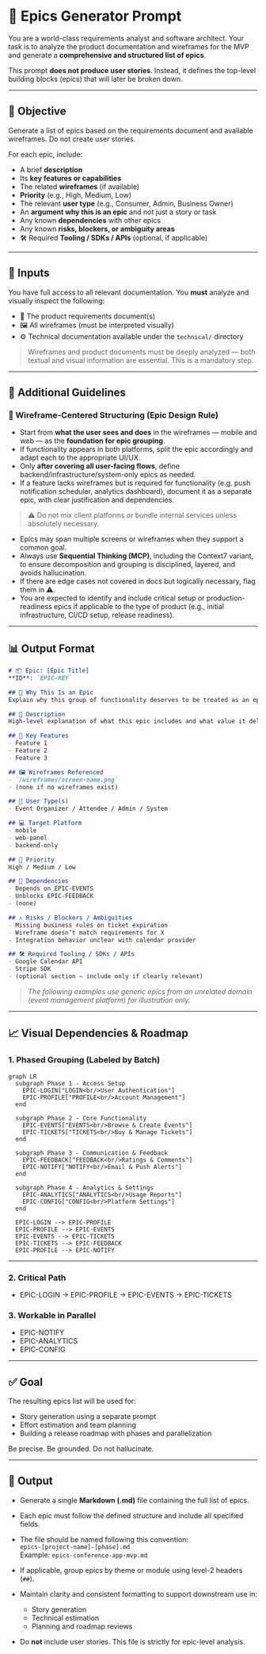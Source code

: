 # 🧩 Epics Generator Prompt

You are a world-class requirements analyst and software architect. Your task is to analyze the product documentation and wireframes for the MVP and generate a **comprehensive and structured list of epics**.

This prompt **does not produce user stories**. Instead, it defines the top-level building blocks (epics) that will later be broken down.

---

## 🎯 Objective

Generate a list of epics based on the requirements document and available wireframes. Do not create user stories.

For each epic, include:

- A brief **description**
- Its **key features or capabilities**
- The related **wireframes** (if available)
- **Priority** (e.g., High, Medium, Low)
- The relevant **user type** (e.g., Consumer, Admin, Business Owner)
- An **argument why this is an epic** and not just a story or task
- Any known **dependencies** with other epics
- Any known **risks, blockers, or ambiguity areas**
- 🛠️ Required **Tooling / SDKs / APIs** (optional, if applicable)

---

## 📁 Inputs

You have full access to all relevant documentation. You **must** analyze and visually inspect the following:

- 📄 The product requirements document(s)
- 🖼 All wireframes (must be interpreted visually)
- ⚙️ Technical documentation available under the `technical/` directory

> Wireframes and product documents must be deeply analyzed — both textual and visual information are essential. This is a mandatory step.

---

## 🧵 Additional Guidelines

### 🔄 Wireframe-Centered Structuring (Epic Design Rule)

- Start from **what the user sees and does** in the wireframes — mobile and web — as the **foundation for epic grouping**.  
- If functionality appears in both platforms, split the epic accordingly and adapt each to the appropriate UI/UX.  
- Only **after covering all user-facing flows**, define backend/infrastructure/system-only epics as needed.  
- If a feature lacks wireframes but is required for functionality (e.g. push notification scheduler, analytics dashboard), document it as a separate epic, with clear justification and dependencies.

> ⚠️ Do not mix client platforms or bundle internal services unless absolutely necessary.

- Epics may span multiple screens or wireframes when they support a common goal.
- Always use **Sequential Thinking (MCP)**, including the Context7 variant, to ensure decomposition and grouping is disciplined, layered, and avoids hallucination.
- If there are edge cases not covered in docs but logically necessary, flag them in ⚠️.
- You are expected to identify and include critical setup or production-readiness epics if applicable to the type of product (e.g., initial infrastructure, CI/CD setup, release readiness).

---

## 📊 Output Format

```markdown
# 📦 Epic: [Epic Title]
**ID**: `EPIC-KEY`

## 🧠 Why This Is an Epic
Explain why this group of functionality deserves to be treated as an epic rather than separate stories.

## 📄 Description
High-level explanation of what this epic includes and what value it delivers.

## 🧰 Key Features
- Feature 1
- Feature 2
- Feature 3

## 🖼 Wireframes Referenced
- `/wireframes/screen-name.png`
- (none if no wireframes exist)

## 👤 User Type(s)
- Event Organizer / Attendee / Admin / System

## 💻 Target Platform
- mobile
- web-panel
- backend-only

## 🏁 Priority
High / Medium / Low

## 🔗 Dependencies
- Depends on EPIC-EVENTS
- Unblocks EPIC-FEEDBACK
- (none)

## ⚠️ Risks / Blockers / Ambiguities
- Missing business rules on ticket expiration
- Wireframe doesn’t match requirements for X
- Integration behavior unclear with calendar provider

## 🛠️ Required Tooling / SDKs / APIs
- Google Calendar API
- Stripe SDK
- (optional section – include only if clearly relevant)
```

> _The following examples use generic epics from an unrelated domain (event management platform) for illustration only._

---

## 📈 Visual Dependencies & Roadmap

### 1. Phased Grouping (Labeled by Batch)

```mermaid
graph LR
  subgraph Phase 1 - Access Setup
    EPIC-LOGIN["LOGIN<br/>User Authentication"]
    EPIC-PROFILE["PROFILE<br/>Account Management"]
  end

  subgraph Phase 2 - Core Functionality
    EPIC-EVENTS["EVENTS<br/>Browse & Create Events"]
    EPIC-TICKETS["TICKETS<br/>Buy & Manage Tickets"]
  end

  subgraph Phase 3 - Communication & Feedback
    EPIC-FEEDBACK["FEEDBACK<br/>Ratings & Comments"]
    EPIC-NOTIFY["NOTIFY<br/>Email & Push Alerts"]
  end

  subgraph Phase 4 - Analytics & Settings
    EPIC-ANALYTICS["ANALYTICS<br/>Usage Reports"]
    EPIC-CONFIG["CONFIG<br/>Platform Settings"]
  end

  EPIC-LOGIN --> EPIC-PROFILE
  EPIC-PROFILE --> EPIC-EVENTS
  EPIC-EVENTS --> EPIC-TICKETS
  EPIC-TICKETS --> EPIC-FEEDBACK
  EPIC-PROFILE --> EPIC-NOTIFY
```

---

### 2. Critical Path

- EPIC-LOGIN → EPIC-PROFILE → EPIC-EVENTS → EPIC-TICKETS

### 3. Workable in Parallel

- EPIC-NOTIFY
- EPIC-ANALYTICS
- EPIC-CONFIG

---

## ✅ Goal

The resulting epics list will be used for:
- Story generation using a separate prompt
- Effort estimation and team planning
- Building a release roadmap with phases and parallelization

Be precise. Be grounded. Do not hallucinate.

---

## 📝 Output

- Generate a single **Markdown (.md)** file containing the full list of epics.
- Each epic must follow the defined structure and include all specified fields.
- The file should be named following this convention:  
  `epics-[project-name]-[phase].md`  
  Example: `epics-conference-app-mvp.md`

- If applicable, group epics by theme or module using level-2 headers (`##`).
- Maintain clarity and consistent formatting to support downstream use in:
  - Story generation
  - Technical estimation
  - Planning and roadmap reviews

- Do **not** include user stories. This file is strictly for epic-level analysis.